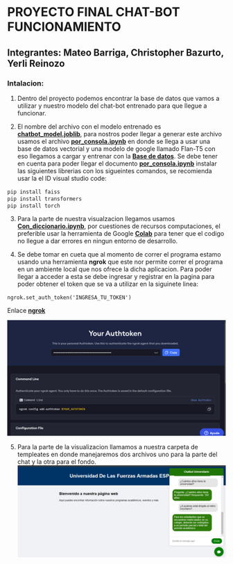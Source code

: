 # PROYECTO FINAL CHAT-BOT FUNCIONAMIENTO 

## Integrantes:  Mateo Barriga, Christopher Bazurto, Yerli Reinozo 

### Intalacion: 

1. Dentro del proyecto podemos encontrar la base de datos que vamos a utilizar y nuestro modelo del chat-bot entrenado para que llegue a funcionar.

2. El nombre del archivo con el modelo entrenado es [**chatbot_model.joblib**](chatbot_model.joblib), para nostros poder llegar a generar este archivo usamos el archivo [**por_consola.ipynb**](por_consola.ipynb) en donde se llega a usar una base de datos vectorial y una modelo de google llamado Flan-T5 con eso llegamos a cargar y entrenar con la [**Base de datos**](Base_conocimiento_pre.xlsx). Se debe tener en cuenta para poder llegar el documento [**por_consola.ipynb**](por_consola.ipynb) instalar las siguientes librerias con los sigueintes comandos, se recomienda usar la el ID visual studio code: 

```
pip install faiss
pip install transformers 
pip install torch
```

3. Para la parte de nuestra visualzacion llegamos usamos [**Con_diccionario.ipynb**](Con_diccionario.ipynb), por cuestiones de recursos computaciones, el preferible usar la herramienta de Google [**Colab**](https://colab.research.google.com/) para tener que el codigo no llegue a dar errores en ningun entorno de desarrollo. 

4. Se debe tomar en cueta que al momento de correr el programa estamo usando una herramienta **ngrok** que este nor permite correr el programa en un ambiente local que nos ofrece la dicha aplicacion. Para poder llegar a acceder a esta se debe ingresar y registrar en la pagina para poder obtener el token que se va a utilizar en la siguinete linea: 
```
ngrok.set_auth_token('INGRESA_TU_TOKEN')
```
Enlace [**ngrok**](https://ngrok.com/)

![Token](img/ngrok.png)

5. Para la parte de la visualizacion llamamos a nuestra carpeta de templeates en donde manejaremos dos archivos uno para la parte del chat y la otra para el fondo. 
![Chat-Bot](img/chat.jpg)